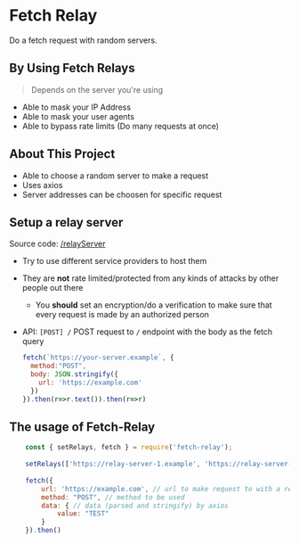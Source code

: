 # Fetch Relay
Do a fetch request with random servers.

## By Using Fetch Relays 
> Depends on the server you're using

- Able to mask your IP Address 
- Able to mask your user agents
- Able to bypass rate limits (Do many requests at once)

## About This Project
- Able to choose a random server to make a request
- Uses axios
- Server addresses can be choosen for specific request

## Setup a relay server
Source code: [/relayServer](/relayServer/index.js)
- Try to use different service providers to host them
- They are **not** rate limited/protected from any kinds of attacks by other people out there
    - You **should** set an encryption/do a verification to make sure that every request is made by an authorized person
    
- API: `[POST] /` POST request to `/` endpoint with the body as the fetch query
    ```js
    fetch(`https://your-server.example`, {
      method:"POST",
      body: JSON.stringify({
        url: 'https://example.com'
      })
    }).then(r=>r.text()).then(r=>r)
    ```

## The usage of Fetch-Relay
```js
    const { setRelays, fetch } = require('fetch-relay');
    
    setRelays(['https://relay-server-1.example', 'https://relay-server-2.example', ...]);
    
    fetch({ 
        url: 'https://example.com', // url to make request to with a relay server
        method: "POST", // method to be used
        data: { // data (parsed and stringify) by axios
            value: "TEST"
        }
    }).then()
